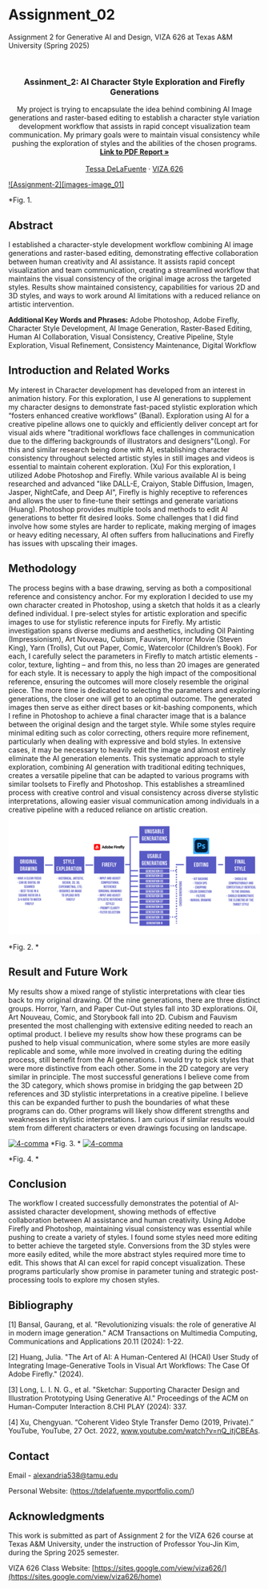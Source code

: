 # Assignment_02
Assignment 2 for Generative AI and Design, VIZA 626 at Texas A&amp;M University (Spring 2025)

<!-- Improved compatibility of back to top link: See: https://github.com/othneildrew/Best-README-Template/pull/73 -->
<a id="readme-top"></a>

<!-- PROJECT SHIELDS -->
<!--
*** I'm using markdown "reference style" links for readability.
*** Reference links are enclosed in brackets [ ] instead of parentheses ( ).
*** See the bottom of this document for the declaration of the reference variables
*** for contributors-url, forks-url, etc. This is an optional, concise syntax you may use.
*** https://www.markdownguide.org/basic-syntax/#reference-style-links
-->




<!-- PROJECT LOGO -->
<br />
<div align="center">
  </a>

  <h3 align="center">Assinment_2: AI Character Style Exploration and Firefly Generations</h3>

  <p align="center">
    My project is trying to encapsulate the idea behind combining AI Image generations and raster-based editing to establish a character style variation development workflow that assists in rapid concept visualization team communication. My primary goals were to maintain visual consistency while pushing the exploration of styles and the abilities of the chosen programs. 
    <br />
    <a href="https://github.com/Alexandria538/4-comma-Assignment_01/blob/main/4-comma-Assignment_01.pdf"><strong>Link to PDF Report »</strong></a>
    <br />
    <br />
    <a href="https://tdelafuente.myportfolio.com/">Tessa DeLaFuente</a>
    &middot;
    <a href="https://sites.google.com/view/viza626/home">VIZA 626</a>
  </p>
</div>

[![Assignment-2][images-image_01]](https://example.com)

*Fig. 1. 

<!-- Abstract -->
## Abstract
I established a character-style development workflow combining AI image generations and raster-based editing, demonstrating effective collaboration between human creativity and AI assistance. It assists rapid concept visualization and team communication, creating a streamlined workflow that maintains the visual consistency of the original image across the targeted styles. Results show maintained consistency, capabilities for various 2D and 3D styles, and ways to work around AI limitations with a reduced reliance on artistic intervention.

**Additional Key Words and Phrases:** Adobe Photoshop, Adobe Firefly, Character Style Development, AI Image Generation, Raster-Based Editing, Human AI Collaboration, Visual Consistency, Creative Pipeline, Style Exploration, Visual Refinement, Consistency Maintenance, Digital Workflow

<!-- Introduction and Related Works -->
## Introduction and Related Works
My interest in Character development has developed from an interest in animation history. For this exploration, I use AI generations to supplement my character designs to demonstrate fast-paced stylistic exploration which “fosters enhanced creative workflows” (Banal). Exploration using AI for a creative pipeline allows one to quickly and efficiently deliver concept art for visual aids where "traditional workflows face challenges in communication due to the differing backgrounds of illustrators and designers"(Long). For this and similar research being done with AI, establishing character consistency throughout selected artistic styles in still images and videos is essential to maintain coherent exploration. (Xu) For this exploration, I utilized Adobe Photoshop and Firefly. While various available AI is being researched and advanced "like DALL-E, Craiyon, Stable Diffusion, Imagen, Jasper, NightCafe, and Deep AI", Firefly is highly receptive to references and allows the user to fine-tune their settings and generate variations (Huang). Photoshop provides multiple tools and methods to edit AI generations to better fit desired looks. Some challenges that I did find involve how some styles are harder to replicate, making merging of images or heavy editing necessary, AI often suffers from hallucinations and Firefly has issues with upscaling their images.

## Methodology
The process begins with a base drawing, serving as both a compositional reference and consistency anchor. For my exploration I decided to use my own character created in Photoshop, using a sketch that holds it as a clearly defined individual. I pre-select styles for artistic exploration and specific images to use for stylistic reference inputs for Firefly. My artistic investigation spans diverse mediums and aesthetics, including Oil Painting (Impressionism), Art Nouveau, Cubism, Fauvism, Horror Movie (Steven King), Yarn (Trolls), Cut out Paper, Comic, Watercolor (Children’s Book). For each, I carefully select the parameters in Firefly to match artistic elements - color, texture, lighting – and from this, no less than 20 images are generated for each style. It is necessary to apply the high impact of the compositional reference, ensuring the outcomes will more closely resemble the original piece. The more time is dedicated to selecting the parameters and exploring generations, the closer one will get to an optimal outcome. The generated images then serve as either direct bases or kit-bashing components, which I refine in Photoshop to achieve a final character image that is a balance between the original design and the target style. While some styles require minimal editing such as color correcting, others require more refinement, particularly when dealing with expressive and bold styles. In extensive cases, it may be necessary to heavily edit the image and almost entirely eliminate the AI generation elements. This systematic approach to style exploration, combining AI generation with traditional editing techniques, creates a versatile pipeline that can be adapted to various programs with similar toolsets to Firefly and Photoshop. This establishes a streamlined process with creative control and visual consistency across diverse stylistic interpretations, allowing easier visual communication among individuals in a creative pipeline with a reduced reliance on artistic creation. 
[![4-comma][images-fig2]](https://example.com)

*Fig. 2. *

## Result and Future Work
My results show a mixed range of stylistic interpretations with clear ties back to my original drawing. Of the nine generations, there are three distinct groups. Horror, Yarn, and Paper Cut-Out styles fall into 3D explorations. Oil, Art Nouveau, Comic, and Storybook fall into 2D. Cubism and Fauvism presented the most challenging with extensive editing needed to reach an optimal product. I believe my results show how these programs can be pushed to help visual communication, where some styles are more easily replicable and some, while more involved in creating during the editing process, still benefit from the AI generations. I would try to pick styles that were more distinctive from each other. Some in the 2D category are very similar in principle. The most successful generations I believe come from the 3D category, which shows promise in bridging the gap between 2D references and 3D stylistic interpretations in a creative pipeline. I believe this can be expanded further to push the boundaries of what these programs can do. Other programs will likely show different strengths and weaknesses in stylistic interpretations. I am curious if similar results would stem from different characters or even drawings focusing on landscape.

[![4-comma][images-fig3]](https://example.com)
*Fig. 3. *
[![4-comma][images-fig4]](https://example.com)

*Fig. 4. *

## Conclusion
The workflow I created successfully demonstrates the potential of AI-assisted character development, showing methods of effective collaboration between AI assistance and human creativity. Using Adobe Firefly and Photoshop, maintaining visual consistency was essential while pushing to create a variety of styles. I found some styles need more editing to better achieve the targeted style. Conversions from the 3D styles were more easily edited, while the more abstract styles required more time to edit. This shows that AI can excel for rapid concept visualization. These programs particularly show promise in parameter tuning and strategic post-processing tools to explore my chosen styles.

<!-- Bibliography -->
## Bibliography
[1] Bansal, Gaurang, et al. "Revolutionizing visuals: the role of generative AI in modern image generation." ACM Transactions on Multimedia Computing, Communications and Applications 20.11 (2024): 1-22.

[2] Huang, Julia. "The Art of AI: A Human-Centered AI (HCAI) User Study of Integrating Image-Generative Tools in Visual Art Workflows: The Case Of Adobe Firefly." (2024).

[3] Long, L. I. N. G., et al. "Sketchar: Supporting Character Design and Illustration Prototyping Using Generative AI." Proceedings of the ACM on Human-Computer Interaction 8.CHI PLAY (2024): 337.

[4] Xu, Chengyuan. “Coherent Video Style Transfer Demo (2019, Private).” YouTube, YouTube, 27 Oct. 2022, www.youtube.com/watch?v=nQ_itjCBEAs.

<!-- CONTACT -->
## Contact

Email - alexandria538@tamu.edu

Personal Website: (https://tdelafuente.myportfolio.com/)




<!-- ACKNOWLEDGMENTS -->
## Acknowledgments

This work is submitted as part of Assignment 2 for the VIZA 626 course at Texas A&M University, under the instruction of Professor You-Jin Kim, during the Spring 2025 semester.

VIZA 626 Class Website: [https://sites.google.com/view/viza626/](https://sites.google.com/view/viza626/home)

<!-- MARKDOWN LINKS & IMAGES -->
<!-- https://www.markdownguide.org/basic-syntax/#reference-style-links -->
[contributors-shield]: https://img.shields.io/github/contributors/othneildrew/Best-README-Template.svg?style=for-the-badge
[contributors-url]: https://github.com/othneildrew/Best-README-Template/graphs/contributors
[forks-shield]: https://img.shields.io/github/forks/othneildrew/Best-README-Template.svg?style=for-the-badge
[forks-url]: https://github.com/othneildrew/Best-README-Template/network/members
[stars-shield]: https://img.shields.io/github/stars/othneildrew/Best-README-Template.svg?style=for-the-badge
[stars-url]: https://github.com/othneildrew/Best-README-Template/stargazers
[issues-shield]: https://img.shields.io/github/issues/othneildrew/Best-README-Template.svg?style=for-the-badge
[issues-url]: https://github.com/othneildrew/Best-README-Template/issues
[license-shield]: https://img.shields.io/github/license/othneildrew/Best-README-Template.svg?style=for-the-badge
[license-url]: https://github.com/othneildrew/Best-README-Template/blob/master/LICENSE.txt
[linkedin-shield]: https://img.shields.io/badge/-LinkedIn-black.svg?style=for-the-badge&logo=linkedin&colorB=555
[linkedin-url]: https://linkedin.com/in/othneildrew
[product-screenshot]: images/screenshot.png
[images-fig1]: fig1.png
[images-fig2]: fig2.png
[images-fig3]: fig3.png
[images-fig4]: fig4.png
[images-fig5]: images/fig5.png
[images-fig6]: images/fig6.png
[Next.js]: https://img.shields.io/badge/next.js-000000?style=for-the-badge&logo=nextdotjs&logoColor=white
[Next-url]: https://nextjs.org/
[React.js]: https://img.shields.io/badge/React-20232A?style=for-the-badge&logo=react&logoColor=61DAFB
[React-url]: https://reactjs.org/
[Vue.js]: https://img.shields.io/badge/Vue.js-35495E?style=for-the-badge&logo=vuedotjs&logoColor=4FC08D
[Vue-url]: https://vuejs.org/
[Angular.io]: https://img.shields.io/badge/Angular-DD0031?style=for-the-badge&logo=angular&logoColor=white
[Angular-url]: https://angular.io/
[Svelte.dev]: https://img.shields.io/badge/Svelte-4A4A55?style=for-the-badge&logo=svelte&logoColor=FF3E00
[Svelte-url]: https://svelte.dev/
[Laravel.com]: https://img.shields.io/badge/Laravel-FF2D20?style=for-the-badge&logo=laravel&logoColor=white
[Laravel-url]: https://laravel.com
[Bootstrap.com]: https://img.shields.io/badge/Bootstrap-563D7C?style=for-the-badge&logo=bootstrap&logoColor=white
[Bootstrap-url]: https://getbootstrap.com
[JQuery.com]: https://img.shields.io/badge/jQuery-0769AD?style=for-the-badge&logo=jquery&logoColor=white
[JQuery-url]: https://jquery.com
